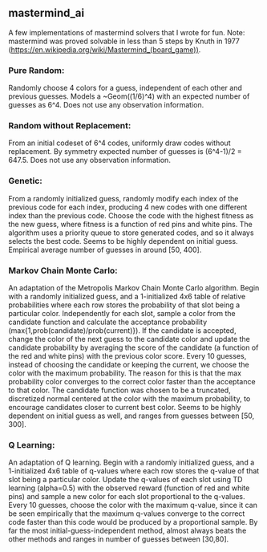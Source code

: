 ## mastermind_ai

A few implementations of mastermind solvers that I wrote for fun. Note: mastermind was proved solvable in less than 5 steps by Knuth in 1977 (https://en.wikipedia.org/wiki/Mastermind_(board_game)).

### Pure Random:
Randomly choose 4 colors for a guess, independent of each other and previous guesses. Models a ~Geom((1/6)^4) with an expected number of guesses as 6^4. Does not use any observation information.

### Random without Replacement:
From an initial codeset of 6^4 codes, uniformly draw codes without replacement. By symmetry expected number of guesses is (6^4-1)/2 = 647.5. Does not use any observation information.

### Genetic:
From a randomly initialized guess, randomly modify each index of the previous code for each index, producing 4 new codes with one different index than the previous code. Choose the code with the highest fitness as the new guess, where fitness is a function of red pins and white pins. The algorithm uses a priority queue to store generated codes, and so it always selects the best code. Seems to be highly dependent on initial guess. Empirical average number of guesses in around [50, 400].

### Markov Chain Monte Carlo:
An adaptation of the Metropolis Markov Chain Monte Carlo algorithm. Begin with a randomly initialized guess, and a 1-initialized 4x6 table of relative probabilities where each row stores the probability of that slot being a particular color. Independently for each slot, sample a color from the candidate function and calculate the acceptance probability (max{1,prob(candidate)/prob(current)}). If the candidate is accepted, change the color of the next guess to the candidate color and update the candidate probability by averaging the score of the candidate (a function of the red and white pins) with the previous color score. Every 10 guesses, instead of choosing the candidate or keeping the current, we choose the color with the maximum probability. The reason for this is that the max probability color converges to the correct color faster than the acceptance to that color. The candidate function was chosen to be a truncated, discretized normal centered at the color with the maximum probability, to encourage candidates closer to current best color. Seems to be highly dependent on initial guess as well, and ranges from guesses between [50, 300].

### Q Learning:
An adaptation of Q learning. Begin with a randomly initialized guess, and a 1-initialized 4x6 table of q-values where each row stores the q-value of that slot being a particular color. Update the q-values of each slot using TD learning (alpha=0.5) with the observed reward (function of red and white pins) and sample a new color for each slot proportional to the q-values. Every 10 guesses, choose the color with the maximum q-value, since it can be seen empirically that the maximum q-values converge to the correct code faster than this code would be produced by a proportional sample. By far the most initial-guess-independent method, almost always beats the other methods and ranges in number of guesses between [30,80].


